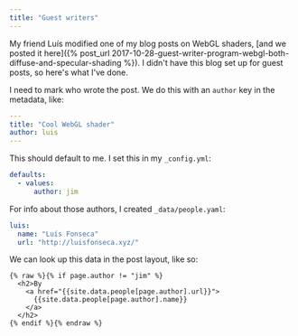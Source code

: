 ```yaml
---
title: "Guest writers"
---
```


My friend Luís modified one of my blog posts on WebGL shaders,
[and we posted it here]({% post_url 2017-10-28-guest-writer-program-webgl-both-diffuse-and-specular-shading %}).
I didn't have this blog set up for guest posts, so here's what I've done.

I need to mark who wrote the post.
We do this with an `author` key in the metadata, like:

```yaml
---
title: "Cool WebGL shader"
author: luis
---
```

This should default to me.
I set this in my `_config.yml`:

```yaml
defaults:
  - values:
      author: jim
```

For info about those authors, I created `_data/people.yaml`:

```yaml
luis:
  name: "Luís Fonseca"
  url: "http://luisfonseca.xyz/"
```

We can look up this data in the post layout, like so:

```
{% raw %}{% if page.author != "jim" %}
  <h2>By
    <a href="{{site.data.people[page.author].url}}">
      {{site.data.people[page.author].name}}
    </a>
  </h2>
{% endif %}{% endraw %}
```
